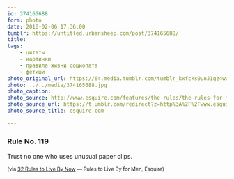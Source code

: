 ```yaml
---
id: 374165688
form: photo
date: 2010-02-06 17:36:00
tumblr: https://untitled.urbansheep.com/post/374165688/
title:
tags:
    - цитаты
    - картинки
    - правила жизни социопата
    - фетиши
photo_original_url: https://64.media.tumblr.com/tumblr_kxfcks0UoJ1qz4wzio1_400.jpg
photo: ../../media/374165688.jpg
photo_caption:
photo_source: http://www.esquire.com/features/the-rules/the-rules-for-men-020410
photo_source_url: https://t.umblr.com/redirect?z=http%3A%2F%2Fwww.esquire.com%2Ffeatures%2Fthe-rules%2Fthe-rules-for-men-020410&t=OTAzMGFkNjU4Zjc4ZmJiMjVjMmFkMjZjZWZlN2I2MTYwMWYxODZhZSwzNzQxNjU2ODg%3D&b=t%3Am0vUM0_oWxQpSg5c05RR_Q&p=https%3A%2F%2Funtitled.urbansheep.com%2Fpost%2F374165688%2Frule-no-119-trust-no-one-who-uses-unusual-paper&m=0&ts=1631050253
photo_source_title: esquire.com

---
```


<p><h3>Rule No. 119</h3>
<p>Trust no one who uses unusual paper clips.</p>

<p><small>(via <a href="http://www.esquire.com/features/the-rules/the-rules-for-men-020410">32 Rules to Live By Now</a> — Rules to Live By for Men, Esquire)</small></p></p>
